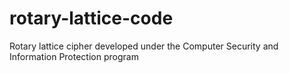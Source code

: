 # rotary-lattice-code
Rotary lattice cipher developed under the Computer Security and Information Protection program
